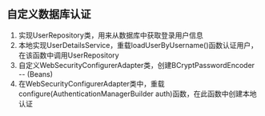 ## 自定义数据库认证

1. 实现UserRepository类，用来从数据库中获取登录用户信息
2. 本地实现UserDetailsService，重载loadUserByUsername()函数认证用户，在该函数中调用UserRepository
3. 自定义WebSecurityConfigurerAdapter类，创建BCryptPasswordEncoder -- (Beans)
4. 在WebSecurityConfigurerAdapter类中，重载configure(AuthenticationManagerBuilder auth)函数，在此函数中创建本地认证